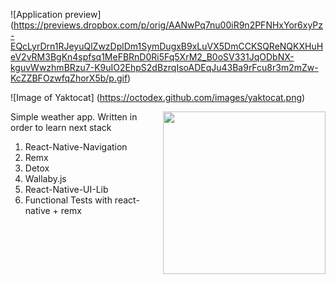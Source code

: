 ![Application preview]
(https://previews.dropbox.com/p/orig/AANwPq7nu00iR9n2PFNHxYor6xyPz-EQcLyrDrn1RJeyuQlZwzDplDm1SymDugxB9xLuVX5DmCCKSQReNQKXHuHeV2vRM3BgKn4spfsq1MeFBRnD0Ri5Fq5XrM2_B0oSV331JqODbNX-kguvWwzhmBRzu7-K9uIO2EhpS2dBzrqIsoADEqJu43Ba9rFcu8r3m2mZw-KcZZBFOzwfqZhorX5b/p.gif)

![Image of Yaktocat]
(https://octodex.github.com/images/yaktocat.png)

<img align="right" height="260" src="http://gruntjs.com/img/grunt-logo-no-wordmark.svg">


Simple weather app. Written in order to learn next stack
1. React-Native-Navigation
2. Remx
3. Detox
4. Wallaby.js
5. React-Native-UI-Lib
6. Functional Tests with react-native + remx
